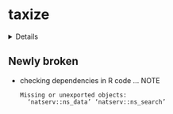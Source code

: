 # taxize

<details>

* Version: 0.9.95
* Source code: https://github.com/cran/taxize
* URL: https://docs.ropensci.org/taxize (website), https://github.com/ropensci/taxize (devel), https://taxize.dev (user manual)
* BugReports: https://github.com/ropensci/taxize/issues
* Date/Publication: 2020-04-27 20:20:02 UTC
* Number of recursive dependencies: 99

Run `revdep_details(,"taxize")` for more info

</details>

## Newly broken

*   checking dependencies in R code ... NOTE
    ```
    Missing or unexported objects:
      ‘natserv::ns_data’ ‘natserv::ns_search’
    ```

